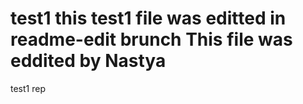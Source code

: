 test1
this test1 file was editted in readme-edit brunch
This file was eddited by Nastya
=====

test1 rep
